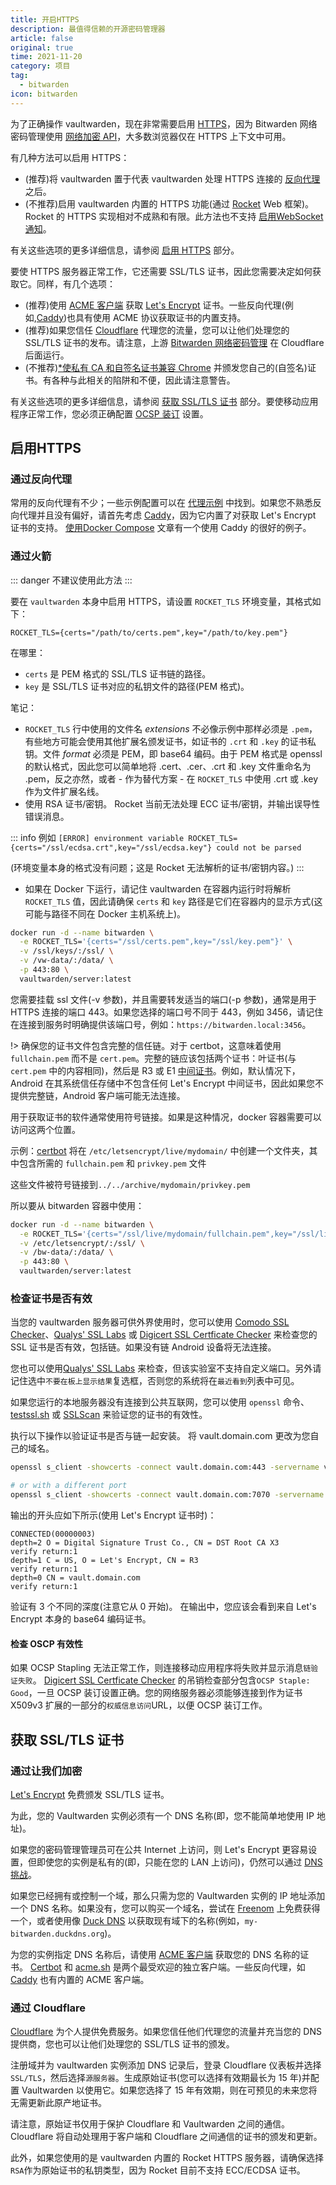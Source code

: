```yaml
---
title: 开启HTTPS
description: 最值得信赖的开源密码管理器 
article: false
original: true
time: 2021-11-20
category: 项目
tag:
  - bitwarden
icon: bitwarden
---
```


为了正确操作 vaultwarden，现在非常需要启用 [HTTPS](https://en.wikipedia.org/wiki/HTTPS)，因为 Bitwarden 网络密码管理使用 [网络加密 API](https://developer.mozilla.org/en-US/docs/Web/API/SubtleCrypto)，大多数浏览器仅在 HTTPS 上下文中可用。

有几种方法可以启用 HTTPS：

- (推荐)将 vaultwarden 置于代表 vaultwarden 处理 HTTPS 连接的 [反向代理](https://en.wikipedia.org/wiki/Reverse_proxy) 之后。
- (不推荐)启用 vaultwarden 内置的 HTTPS 功能(通过 [Rocket](https://rocket.rs/) Web 框架)。 Rocket 的 HTTPS 实现相对不成熟和有限。此方法也不支持 [启用WebSocket通知](../Configuration/Enabling-WebSocket-notifications.md)。

有关这些选项的更多详细信息，请参阅 [启用 HTTPS](#启用HTTPS) 部分。

要使 HTTPS 服务器正常工作，它还需要 SSL/TLS 证书，因此您需要决定如何获取它。同样，有几个选项：

- (推荐)使用 [ACME 客户端](https://letsencrypt.org/docs/client-options/) 获取 [Let's Encrypt](https://letsencrypt.org/) 证书。一些反向代理(例如,[Caddy](https://caddyserver.com/))也具有使用 ACME 协议获取证书的内置支持。
- (推荐)如果您信任 [Cloudflare](https://www.cloudflare.com/) 代理您的流量，您可以让他们处理您的 SSL/TLS 证书的发布。请注意，上游 [Bitwarden 网络密码管理](https://vault.bitwarden.com/) 在 Cloudflare 后面运行。
- (不推荐)[*使私有 CA 和自签名证书兼容 Chrome](../Other/Private-CA-and-self-signed-certs-that-work-with-Chrome.md) 并颁发您自己的(自签名)证书。有各种与此相关的陷阱和不便，因此请注意警告。

有关这些选项的更多详细信息，请参阅 [获取 SSL/TLS 证书](#获取-ssl-tls-证书) 部分。要使移动应用程序正常工作，您必须正确配置 [OCSP 装订](https://en.wikipedia.org/wiki/OCSP_stapling) 设置。

## 启用HTTPS

### 通过反向代理

常用的反向代理有不少；一些示例配置可以在 [代理示例](Proxy-examples) 中找到。如果您不熟悉反向代理并且没有偏好，请首先考虑 [Caddy](https://caddyserver.com/)，因为它内置了对获取 Let's Encrypt 证书的支持。 [使用Docker Compose](../Container/Using-Docker-Compose.md) 文章有一个使用 Caddy 的很好的例子。

### 通过火箭

::: danger
不建议使用此方法
:::

要在 `vaultwarden` 本身中启用 HTTPS，请设置 `ROCKET_TLS` 环境变量，其格式如下：

```
ROCKET_TLS={certs="/path/to/certs.pem",key="/path/to/key.pem"}
```

在哪里：

- `certs` 是 PEM 格式的 SSL/TLS 证书链的路径。
- `key` 是 SSL/TLS 证书对应的私钥文件的路径(PEM 格式)。

笔记：

- `ROCKET_TLS` 行中使用的文件名 _extensions_ 不必像示例中那样必须是 `.pem`，有些地方可能会使用其他扩展名颁发证书，如证书的 `.crt` 和 `.key` 的证书私钥。文件 _format_ 必须是 PEM，即 base64 编码。由于 PEM 格式是 openssl 的默认格式，因此您可以简单地将 .cert、.cer、.crt 和 .key 文件重命名为 .pem，反之亦然，或者 - 作为替代方案 - 在 `ROCKET_TLS` 中使用 .crt 或 .key 作为文件扩展名线。
- 使用 RSA 证书/密钥。 Rocket 当前无法处理 ECC 证书/密钥，并输出误导性错误消息。

::: info 例如
`[ERROR] environment variable ROCKET_TLS={certs="/ssl/ecdsa.crt",key="/ssl/ecdsa.key"} could not be parsed`

(环境变量本身的格式没有问题；这是 Rocket 无法解析的证书/密钥内容。)
:::

- 如果在 Docker 下运行，请记住 vaultwarden 在容器内运行时将解析 `ROCKET_TLS` 值，因此请确保 `certs` 和 `key` 路径是它们在容器内的显示方式(这可能与路径不同在 Docker 主机系统上)。

```sh
docker run -d --name bitwarden \
  -e ROCKET_TLS='{certs="/ssl/certs.pem",key="/ssl/key.pem"}' \
  -v /ssl/keys/:/ssl/ \
  -v /vw-data/:/data/ \
  -p 443:80 \
  vaultwarden/server:latest
```

您需要挂载 ssl 文件(-v 参数)，并且需要转发适当的端口(-p 参数)，通常是用于 HTTPS 连接的端口 443。如果您选择的端口号不同于 443，例如 3456，请记住在连接到服务时明确提供该端口号，例如：`https://bitwarden.local:3456`。

!> 确保您的证书文件包含完整的信任链。对于 certbot，这意味着使用 `fullchain.pem` 而不是 `cert.pem`。完整的链应该包括两个证书：叶证书(与 `cert.pem` 中的内容相同)，然后是 R3 或 E1 [中间证书](https://letsencrypt.org/certificates/#intermediate-certificates)。例如，默认情况下，Android 在其系统信任存储中不包含任何 Let's Encrypt 中间证书，因此如果您不提供完整链，Android 客户端可能无法连接。

用于获取证书的软件通常使用符号链接。如果是这种情况，docker 容器需要可以访问这两个位置。

示例：[certbot](https://certbot.eff.org/) 将在 `/etc/letsencrypt/live/mydomain/` 中创建一个文件夹，其中包含所需的 `fullchain.pem` 和 `privkey.pem` 文件

这些文件被符号链接到`../../archive/mydomain/privkey.pem`

所以要从 bitwarden 容器中使用：

```sh
docker run -d --name bitwarden \
  -e ROCKET_TLS='{certs="/ssl/live/mydomain/fullchain.pem",key="/ssl/live/mydomain/privkey.pem"}' \
  -v /etc/letsencrypt/:/ssl/ \
  -v /bw-data/:/data/ \
  -p 443:80 \
  vaultwarden/server:latest
```

### 检查证书是否有效

当您的 vaultwarden 服务器可供外界使用时，您可以使用 [Comodo SSL Checker](https://comodosslstore.com/ssltools/ssl-checker.php)、[Qualys' SSL Labs](https://www.ssllabs.com/ssltest/) 或 [Digicert SSL Certficate Checker](https://www.digicert.com/help/) 来检查您的 SSL 证书是否有效，包括链。如果没有链 Android 设备将无法连接。

您也可以使用[Qualys' SSL Labs](https://www.ssllabs.com/ssltest/analyze.html) 来检查，但该实验室不支持自定义端口。另外请记住选中`不要在板上显示结果`复选框，否则您的系统将在`最近看到`列表中可见。

如果您运行的本地服务器没有连接到公共互联网，您可以使用 `openssl` 命令、[testssl.sh](https://testssl.sh/) 或 [SSLScan](https://github.com/rbsec/sslscan/) 来验证您的证书的有效性。

执行以下操作以验证证书是否与链一起安装。
将 vault.domain.com 更改为您自己的域名。

```bash
openssl s_client -showcerts -connect vault.domain.com:443 -servername vault.domain.com

# or with a different port
openssl s_client -showcerts -connect vault.domain.com:7070 -servername vault.domain.com
```

输出的开头应如下所示(使用 Let's Encrypt 证书时)：

```
CONNECTED(00000003)
depth=2 O = Digital Signature Trust Co., CN = DST Root CA X3
verify return:1
depth=1 C = US, O = Let's Encrypt, CN = R3
verify return:1
depth=0 CN = vault.domain.com
verify return:1
```

验证有 3 个不同的深度(注意它从 0 开始)。
在输出中，您应该会看到来自 Let's Encrypt 本身的 base64 编码证书。

#### 检查 OSCP 有效性

如果 OCSP Stapling 无法正常工作，则连接移动应用程序将失败并显示消息`链验证失败`。
[Digicert SSL Certficate Checker](https://www.digicert.com/help/) 的吊销检查部分包含`OCSP Staple: Good`，一旦 OCSP 装订设置正确。您的网络服务器必须能够连接到作为证书 X509v3 扩展的一部分的`权威信息访问`URL，以便 OCSP 装订工作。

## 获取 SSL/TLS 证书

### 通过让我们加密

[Let's Encrypt](https://letsencrypt.org/) 免费颁发 SSL/TLS 证书。

为此，您的 Vaultwarden 实例必须有一个 DNS 名称(即，您不能简单地使用 IP 地址)。

如果您的密码管理管理员可在公共 Internet 上访问，则 Let's Encrypt 更容易设置，但即使您的实例是私有的(即，只能在您的 LAN 上访问)，仍然可以通过 [DNS 挑战](Running-a-private-vaultwarden-instance-with-Lets-Encrypt-certs.md#dns-挑战)。

如果您已经拥有或控制一个域，那么只需为您的 Vaultwarden 实例的 IP 地址添加一个 DNS 名称。如果没有，您可以购买一个域名，尝试在 [Freenom](https://www.freenom.com/) 上免费获得一个，或者使用像 [Duck DNS](https://www.duckdns.org/) 以获取现有域下的名称(例如，`my-bitwarden.duckdns.org`)。

为您的实例指定 DNS 名称后，请使用 [ACME 客户端](https://letsencrypt.org/docs/client-options/) 获取您的 DNS 名称的证书。 [Certbot](https://certbot.eff.org/) 和 [acme.sh](https://github.com/acmesh-official/acme.sh) 是两个最受欢迎的独立客户端。一些反向代理，如 [Caddy](https://caddyserver.com/) 也有内置的 ACME 客户端。

### 通过 Cloudflare

[Cloudflare](https://www.cloudflare.com/) 为个人提供免费服务。如果您信任他们代理您的流量并充当您的 DNS 提供商，您也可以让他们处理您的 SSL/TLS 证书的颁发。

注册域并为 vaultwarden 实例添加 DNS 记录后，登录 Cloudflare 仪表板并选择`SSL/TLS`，然后选择`源服务器`。生成原始证书(您可以选择有效期最长为 15 年)并配置 Vaultwarden 以使用它。如果您选择了 15 年有效期，则在可预见的未来您将无需更新此原产地证书。

请注意，原始证书仅用于保护 Cloudflare 和 Vaultwarden 之间的通信。 Cloudflare 将自动处理用于客户端和 Cloudflare 之间通信的证书的颁发和更新。

此外，如果您使用的是 vaultwarden 内置的 Rocket HTTPS 服务器，请确保选择`RSA`作为原始证书的私钥类型，因为 Rocket 目前不支持 ECC/ECDSA 证书。

